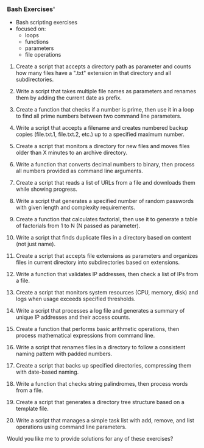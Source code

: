 ### Bash Exercises'
- Bash scripting exercises
- focused on:
  - loops
  - functions
  - parameters
  - file operations

1. Create a script that accepts a directory path as parameter and counts how many files have a ".txt" extension in that directory and all subdirectories.

2. Write a script that takes multiple file names as parameters and renames them by adding the current date as prefix.

3. Create a function that checks if a number is prime, then use it in a loop to find all prime numbers between two command line parameters.

4. Write a script that accepts a filename and creates numbered backup copies (file.txt.1, file.txt.2, etc.) up to a specified maximum number.

5. Create a script that monitors a directory for new files and moves files older than X minutes to an archive directory.

6. Write a function that converts decimal numbers to binary, then process all numbers provided as command line arguments.

7. Create a script that reads a list of URLs from a file and downloads them while showing progress.

8. Write a script that generates a specified number of random passwords with given length and complexity requirements.

9. Create a function that calculates factorial, then use it to generate a table of factorials from 1 to N (N passed as parameter).

10. Write a script that finds duplicate files in a directory based on content (not just name).

11. Create a script that accepts file extensions as parameters and organizes files in current directory into subdirectories based on extensions.

12. Write a function that validates IP addresses, then check a list of IPs from a file.

13. Create a script that monitors system resources (CPU, memory, disk) and logs when usage exceeds specified thresholds.

14. Write a script that processes a log file and generates a summary of unique IP addresses and their access counts.

15. Create a function that performs basic arithmetic operations, then process mathematical expressions from command line.

16. Write a script that renames files in a directory to follow a consistent naming pattern with padded numbers.

17. Create a script that backs up specified directories, compressing them with date-based naming.

18. Write a function that checks string palindromes, then process words from a file.

19. Create a script that generates a directory tree structure based on a template file.

20. Write a script that manages a simple task list with add, remove, and list operations using command line parameters.

Would you like me to provide solutions for any of these exercises?